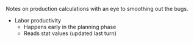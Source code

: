 Notes on production calculations with an eye to smoothing
out the bugs.

-   Labor productivity
    -   Happens early in the planning phase
    -   Reads stat values (updated last turn)
